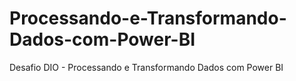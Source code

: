 # Processando-e-Transformando-Dados-com-Power-BI
Desafio DIO - Processando e Transformando Dados com Power BI
